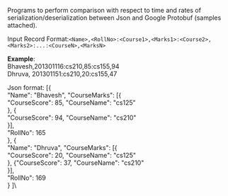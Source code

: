 Programs to perform comparison with respect to time and rates of serialization/deserialization between Json and Google Protobuf (samples attached).  

Input Record Format:```<Name>,<RollNo>:<Course1>,<Marks1>:<Course2>,<Marks2>:...:<CourseN>,<MarksN>```

**Example**:  
Bhavesh,201301116:cs210,85:cs155,94  
Dhruva, 201301151:cs210,20:cs155,47 

Json format:
[{\
"Name": "Bhavesh", "CourseMarks": [{\
"CourseScore": 85, "CourseName": "cs125"\
}, {\
"CourseScore": 94, "CourseName": "cs210"\
}],\
"RollNo": 165\
}, {\
"Name": "Dhruva", "CourseMarks": [{\
"CourseScore": 20, "CourseName": "cs125"\
}, {"CourseScore": 37, "CourseName": "cs210"\
}],\
"RollNo": 169\
} ]\
